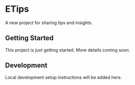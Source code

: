 # ETips

A new project for sharing tips and insights.

## Getting Started

This project is just getting started. More details coming soon.

## Development

Local development setup instructions will be added here.
